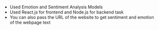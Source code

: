 - Used Emotion and Sentiment Analysis Models
- Used React.js for frontend and Node.js for backend task
- You can also pass the URL of the website to get sentiment and emotion of the webpage text
